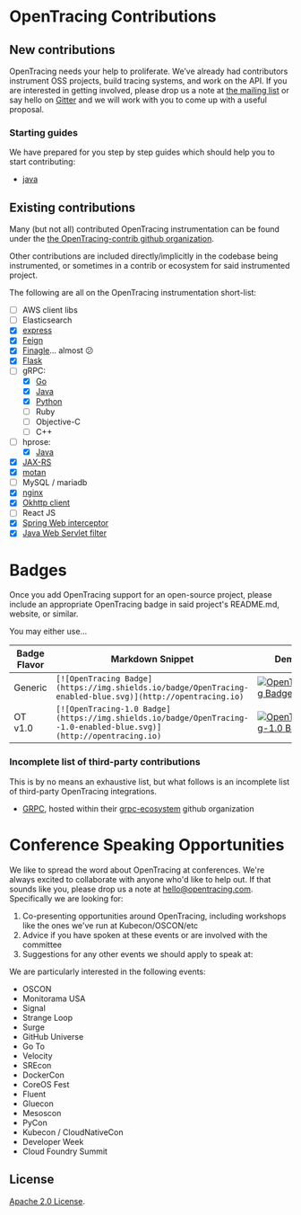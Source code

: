 # OpenTracing Contributions

## New contributions

OpenTracing needs your help to proliferate. We’ve already had contributors instrument OSS projects, build tracing systems, and work on the API. If you are interested in getting involved, please drop us a note at [the mailing list](https://groups.google.com/forum/#!forum/opentracing) or say hello on [Gitter](https://gitter.im/opentracing/public) and we will work with you to come up with a useful proposal.

### Starting guides
We have prepared for you step by step guides which should help you to start contributing:
 * [java](guide_java.md)

## Existing contributions

Many (but not all) contributed OpenTracing instrumentation can be found under the [the OpenTracing-contrib github organization](https://github.com/opentracing-contrib).

Other contributions are included directly/implicitly in the codebase being instrumented, or sometimes in a contrib or ecosystem for said instrumented project.

The following are all on the OpenTracing instrumentation short-list:

- [ ] AWS client libs
- [ ] Elasticsearch
- [x] [express](https://github.com/opentracing-contrib/javascript-express)
- [x] [Feign](https://github.com/OpenFeign/feign-opentracing)
- [x] [Finagle](https://github.com/twitter/finagle/pull/520#issuecomment-249959538)... almost :confused: 
- [x] [Flask](https://github.com/opentracing-contrib/python-flask)
- [ ] gRPC:
  - [x] [Go](https://github.com/grpc-ecosystem/grpc-opentracing/tree/master/go/otgrpc) 
  - [x] [Java](https://github.com/opentracing-contrib/java-grpc)
  - [x] [Python](https://github.com/opentracing-contrib/python-grpc)
  - [ ] Ruby
  - [ ] Objective-C
  - [ ] C++
- [ ] hprose:
    - [x] [Java](https://github.com/opentracing-contrib/java-hprose)
- [x] [JAX-RS](https://github.com/opentracing-contrib/java-jaxrs)
- [x] [motan](https://github.com/weibocom/motan/tree/master/motan-extension/filter-extension/filter-opentracing)
- [ ] MySQL / mariadb
- [x] [nginx](https://github.com/opentracing-contrib/nginx-opentracing)
- [x] [Okhttp client](https://github.com/opentracing-contrib/java-okhttp)
- [ ] React JS
- [x] [Spring Web interceptor](https://github.com/opentracing-contrib/java-spring-web)
- [x] [Java Web Servlet filter](https://github.com/opentracing-contrib/java-web-servlet-filter)

# Badges

Once you add OpenTracing support for an open-source project, please include an appropriate OpenTracing badge in said project's README.md, website, or similar.

You may either use...

Badge Flavor | Markdown Snippet | Demo
---------- | ---------------- | ------------
Generic | `[![OpenTracing Badge](https://img.shields.io/badge/OpenTracing-enabled-blue.svg)](http://opentracing.io)` | [![OpenTracing Badge](https://img.shields.io/badge/OpenTracing-enabled-blue.svg)](http://opentracing.io)
OT v1.0 | `[![OpenTracing-1.0 Badge](https://img.shields.io/badge/OpenTracing--1.0-enabled-blue.svg)](http://opentracing.io)` | [![OpenTracing-1.0 Badge](https://img.shields.io/badge/OpenTracing--1.0-enabled-blue.svg)](http://opentracing.io)


### Incomplete list of third-party contributions

This is by no means an exhaustive list, but what follows is an incomplete list of third-party OpenTracing integrations.

- [GRPC](https://github.com/grpc-ecosystem/grpc-opentracing), hosted within their [grpc-ecosystem](https://github.com/grpc-ecosystem) github organization

# Conference Speaking Opportunities

We like to spread the word about OpenTracing at conferences. We're always excited to collaborate with anyone who'd like to help out. If that sounds like you, please drop us a note at [hello@opentracing.com](mailto:hello@opentracing.com). Specifically we are looking for:

1. Co-presenting opportunities around OpenTracing, including workshops like the ones we've run at Kubecon/OSCON/etc
2. Advice if you have spoken at these events or are involved with the committee
3. Suggestions for any other events we should apply to speak at:

We are particularly interested in the following events:

- OSCON
- Monitorama USA
- Signal
- Strange Loop
- Surge
- GitHub Universe
- Go To
- Velocity
- SREcon
- DockerCon
- CoreOS Fest
- Fluent
- Gluecon
- Mesoscon
- PyCon
- Kubecon / CloudNativeCon
- Developer Week
- Cloud Foundry Summit

## License

[Apache 2.0 License](./LICENSE).


